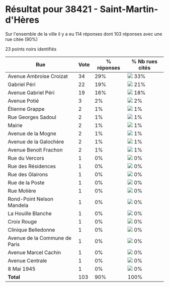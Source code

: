 # Résultat pour 38421 - Saint-Martin-d'Hères

Sur l'ensemble de la ville il y a eu 114 réponses dont 103 réponses avec une rue citée (90%)

23 points noirs identifiés

| Rue | Vote | % réponses | % Nb rues cités|
|-----|------|------------|----------------|
| Avenue Ambroise Croizat | 34 | 29% | <img src="../../img/bar_33.gif" />&nbsp;33%|
| Gabriel Péri | 22 | 19% | <img src="../../img/bar_21.gif" />&nbsp;21%|
| Avenue Gabriel Péri | 19 | 16% | <img src="../../img/bar_18.gif" />&nbsp;18%|
| Avenue Potié | 3 | 2% | <img src="../../img/bar_2.gif" />&nbsp;2%|
| Étienne Grappe | 2 | 1% | <img src="../../img/bar_1.gif" />&nbsp;1%|
| Rue Georges Sadoul | 2 | 1% | <img src="../../img/bar_1.gif" />&nbsp;1%|
| Mairie | 2 | 1% | <img src="../../img/bar_1.gif" />&nbsp;1%|
| Avenue de la Mogne | 2 | 1% | <img src="../../img/bar_1.gif" />&nbsp;1%|
| Avenue de la Galochère | 2 | 1% | <img src="../../img/bar_1.gif" />&nbsp;1%|
| Avenue Benoît Frachon | 2 | 1% | <img src="../../img/bar_1.gif" />&nbsp;1%|
| Rue du Vercors | 1 | 0% | <img src="../../img/bar_0.gif" />&nbsp;0%|
| Rue des Résidences | 1 | 0% | <img src="../../img/bar_0.gif" />&nbsp;0%|
| Rue des Glairons | 1 | 0% | <img src="../../img/bar_0.gif" />&nbsp;0%|
| Rue de la Poste | 1 | 0% | <img src="../../img/bar_0.gif" />&nbsp;0%|
| Rue Molière | 1 | 0% | <img src="../../img/bar_0.gif" />&nbsp;0%|
| Rond-Point Nelson Mandela | 1 | 0% | <img src="../../img/bar_0.gif" />&nbsp;0%|
| La Houille Blanche | 1 | 0% | <img src="../../img/bar_0.gif" />&nbsp;0%|
| Croix Rouge | 1 | 0% | <img src="../../img/bar_0.gif" />&nbsp;0%|
| Clinique Belledonne | 1 | 0% | <img src="../../img/bar_0.gif" />&nbsp;0%|
| Avenue de la Commune de Paris | 1 | 0% | <img src="../../img/bar_0.gif" />&nbsp;0%|
| Avenue Marcel Cachin | 1 | 0% | <img src="../../img/bar_0.gif" />&nbsp;0%|
| Avenue Centrale | 1 | 0% | <img src="../../img/bar_0.gif" />&nbsp;0%|
| 8 Mai 1945 | 1 | 0% | <img src="../../img/bar_0.gif" />&nbsp;0%|
| **Total** | 103 | 90% | 100%|

